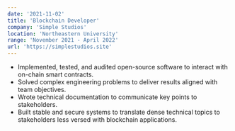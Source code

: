 ```yaml
---
date: '2021-11-02'
title: 'Blockchain Developer'
company: 'Simple Studios'
location: 'Northeastern University'
range: 'November 2021 - April 2022'
url: 'https://simplestudios.site'
---
```


- Implemented, tested, and audited open-source software to interact with on-chain smart contracts.
- Solved complex engineering problems to deliver results aligned with team objectives.
- Wrote technical documentation to communicate key points to
  stakeholders.
- Built stable and secure systems to translate dense technical topics to stakeholders less versed with blockchain applications.
